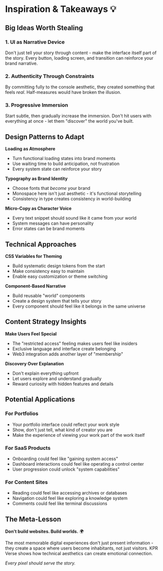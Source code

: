 # Inspiration & Takeaways 💡

## Big Ideas Worth Stealing

### 1. **UI as Narrative Device**
Don't just tell your story through content - make the interface itself part of the story. Every button, loading screen, and transition can reinforce your brand narrative.

### 2. **Authenticity Through Constraints**
By committing fully to the console aesthetic, they created something that feels *real*. Half-measures would have broken the illusion.

### 3. **Progressive Immersion**
Start subtle, then gradually increase the immersion. Don't hit users with everything at once - let them "discover" the world you've built.

## Design Patterns to Adapt

**Loading as Atmosphere**
- Turn functional loading states into brand moments
- Use waiting time to build anticipation, not frustration
- Every system state can reinforce your story

**Typography as Brand Identity**
- Choose fonts that *become* your brand
- Monospace here isn't just aesthetic - it's functional storytelling
- Consistency in type creates consistency in world-building

**Micro-Copy as Character Voice**
- Every text snippet should sound like it came from your world
- System messages can have personality
- Error states can be brand moments

## Technical Approaches

**CSS Variables for Theming**
- Build systematic design tokens from the start
- Make consistency easy to maintain
- Enable easy customization or theme switching

**Component-Based Narrative**
- Build reusable "world" components
- Create a design system that tells your story
- Every component should feel like it belongs in the same universe

## Content Strategy Insights

**Make Users Feel Special**
- The "restricted access" feeling makes users feel like insiders
- Exclusive language and interface create belonging
- Web3 integration adds another layer of "membership"

**Discovery Over Explanation**
- Don't explain everything upfront
- Let users explore and understand gradually
- Reward curiosity with hidden features and details

## Potential Applications

### For Portfolios
- Your portfolio interface could reflect your work style
- Show, don't just tell, what kind of creator you are
- Make the experience of viewing your work part of the work itself

### For SaaS Products
- Onboarding could feel like "gaining system access"
- Dashboard interactions could feel like operating a control center
- User progression could unlock "system capabilities"

### For Content Sites
- Reading could feel like accessing archives or databases
- Navigation could feel like exploring a knowledge system
- Comments could feel like terminal discussions

## The Meta-Lesson

**Don't build websites. Build worlds.** 🌍

The most memorable digital experiences don't just present information - they create a space where users become inhabitants, not just visitors. KPR Verse shows how technical aesthetics can create emotional connection.

*Every pixel should serve the story.*